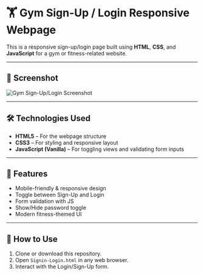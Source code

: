 # 🏋️ Gym Sign-Up / Login Responsive Webpage

This is a responsive sign-up/login page built using **HTML**, **CSS**, and **JavaScript** for a gym or fitness-related website.

---

## 📸 Screenshot

![Gym Sign-Up/Login Screenshot](./image/screen-shot.png)

---

## 🛠️ Technologies Used

- **HTML5** – For the webpage structure
- **CSS3** – For styling and responsive layout
- **JavaScript (Vanilla)** – For toggling views and validating form inputs

---

## 📱 Features

- Mobile-friendly & responsive design
- Toggle between Sign-Up and Login
- Form validation with JS
- Show/Hide password toggle
- Modern fitness-themed UI

---

## 🚀 How to Use

1. Clone or download this repository.
2. Open `Signin-Login.html` in any web browser.
3. Interact with the Login/Sign-Up form.
